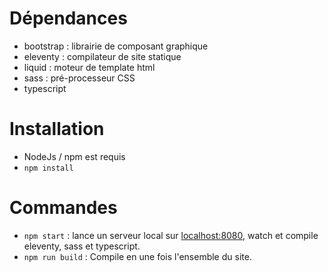# Dépendances
- bootstrap : librairie de composant graphique
- eleventy : compilateur de site statique
- liquid : moteur de template html
- sass : pré-processeur CSS
- typescript

# Installation

- NodeJs / npm est requis
- `npm install`

# Commandes

- `npm start` : lance un serveur local sur [localhost:8080](http://localhost:8080/), watch et compile eleventy, sass et typescript.
- `npm run build` : Compile en une fois l'ensemble du site.